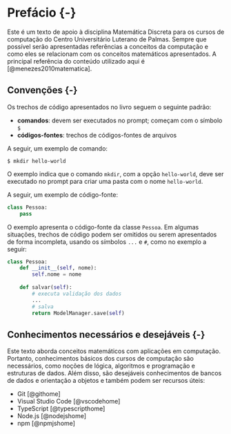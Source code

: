 # Prefácio {-}

Este é um texto de apoio à disciplina Matemática Discreta para os cursos de computação do Centro Universitário Luterano de Palmas. Sempre que possível serão apresentadas referências a conceitos da computação e como eles se relacionam com os conceitos matemáticos apresentados. A principal referência do conteúdo utilizado aqui é [@menezes2010matematica].

## Convenções {-}

Os trechos de código apresentados no livro seguem o seguinte padrão:

* **comandos**: devem ser executados no prompt; começam com o símbolo `$`
* **códigos-fontes**: trechos de códigos-fontes de arquivos

A seguir, um exemplo de comando:

```{style=nonumber .sh}
$ mkdir hello-world
```

O exemplo indica que o comando `mkdir`, com a opção `hello-world`, deve ser executado no prompt para criar uma pasta com o nome `hello-world`.

A seguir, um exemplo de código-fonte:

```python
class Pessoa:
    pass
```

O exemplo apresenta o código-fonte da classe `Pessoa`. Em algumas situações, trechos de código podem ser omitidos ou serem apresentados de forma incompleta, usando os símbolos `...` e `#`, como no exemplo a seguir:

```python
class Pessoa:
    def __init__(self, nome):
        self.nome = nome
    
    def salvar(self):
        # executa validação dos dados
        ...
        # salva 
        return ModelManager.save(self)
```

## Conhecimentos necessários e desejáveis  {-}

Este texto aborda conceitos matemáticos com aplicações em computação. Portanto, conhecimentos básicos dos cursos de computação são necessários, como noções de lógica, algoritmos e programação e estruturas de dados. Além disso, são desejáveis conhecimentos de bancos de dados e orientação a objetos e também podem ser recursos úteis: 

* Git [@githome]
* Visual Studio Code [@vscodehome]
* TypeScript [@typescripthome]
* Node.js [@nodejshome]
* npm [@npmjshome]
